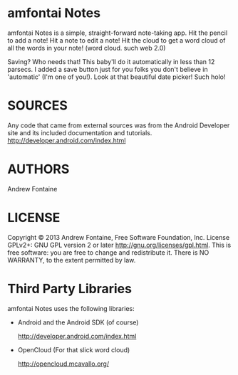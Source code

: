 amfontai Notes
==============
amfontai Notes is a simple, straight-forward note-taking app.
Hit the pencil to add a note! Hit a note to edit a note!
Hit the cloud to get a word cloud of all the words in your note!
(word cloud. such web 2.0)

Saving? Who needs that! This baby'll do it automatically in less than 12
parsecs. I added a save button just for you folks you don't believe in
'automatic' (I'm one of you!). Look at that beautiful date picker! Such holo!

SOURCES
=======
Any code that came from external sources was from the Android Developer site
and its included documentation and tutorials.
http://developer.android.com/index.html

AUTHORS
=======
Andrew Fontaine

LICENSE
=======
Copyright  ©  2013 Andrew Fontaine,  Free Software Foundation, Inc.
License GPLv2+: GNU GPL version 2 or later
<http://gnu.org/licenses/gpl.html>. This is free software: you are free to
change  and  redistribute  it. There is NO WARRANTY, to the extent
permitted by law.
	
Third Party Libraries
=====================
amfontai Notes uses the following libraries:
* Android and the Android SDK (of course)

  http://developer.android.com/index.html
* OpenCloud (For that slick word cloud)

  http://opencloud.mcavallo.org/
